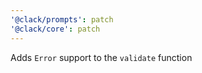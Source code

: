 ```yaml
---
'@clack/prompts': patch
'@clack/core': patch
---
```


Adds `Error` support to the `validate` function
